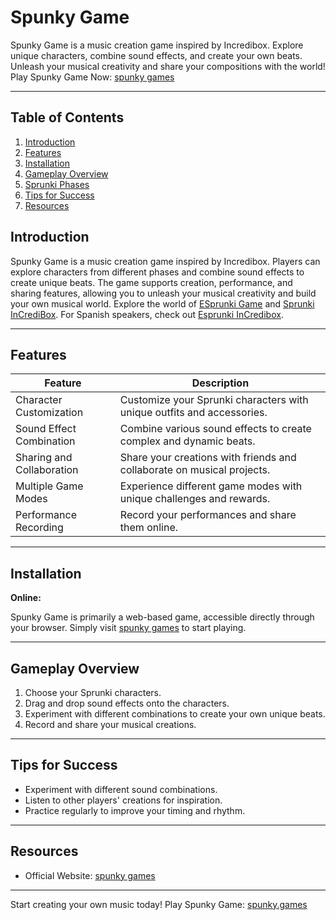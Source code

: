 # Spunky Game

Spunky Game is a music creation game inspired by Incredibox. Explore unique characters, combine sound effects, and create your own beats. Unleash your musical creativity and share your compositions with the world! Play Spunky Game Now: [spunky games](https://spunky.games/)

---

## Table of Contents

1. [Introduction](#introduction)
2. [Features](#features)
3. [Installation](#installation)
4. [Gameplay Overview](#gameplay-overview)
5. [Sprunki Phases](#sprunki-phases)
6. [Tips for Success](#tips-for-success)
7. [Resources](#resources)


## Introduction

Spunky Game is a music creation game inspired by Incredibox. Players can explore characters from different phases and combine sound effects to create unique beats. The game supports creation, performance, and sharing features, allowing you to unleash your musical creativity and build your own musical world.  Explore the world of [ESprunki Game](https://esprunki.com/) and [Sprunki InCrediBox](https://sprunkiy.com/). For Spanish speakers, check out [Esprunki InCredibox](https://sprunki.es/).

---

## Features

| Feature | Description |
|---|---|
| Character Customization |  Customize your Sprunki characters with unique outfits and accessories. |
| Sound Effect Combination | Combine various sound effects to create complex and dynamic beats. |
| Sharing and Collaboration | Share your creations with friends and collaborate on musical projects. |
| Multiple Game Modes | Experience different game modes with unique challenges and rewards. |
| Performance Recording | Record your performances and share them online. |

---

## Installation

**Online:**

Spunky Game is primarily a web-based game, accessible directly through your browser. Simply visit [spunky games](https://spunky.games/) to start playing.


---

## Gameplay Overview

1. Choose your Sprunki characters.
2. Drag and drop sound effects onto the characters.
3. Experiment with different combinations to create your own unique beats.
4. Record and share your musical creations.

---

## Tips for Success

* Experiment with different sound combinations.
* Listen to other players' creations for inspiration.
* Practice regularly to improve your timing and rhythm.

---

## Resources

* Official Website: [spunky games](https://spunky.games/)

---

Start creating your own music today! Play Spunky Game: [spunky.games](https://spunky.games/)
